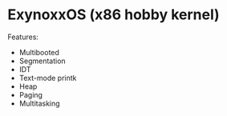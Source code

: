 ExynoxxOS (x86 hobby kernel)
======================

Features:
- Multibooted
- Segmentation
- IDT
- Text-mode printk
- Heap
- Paging
- Multitasking

